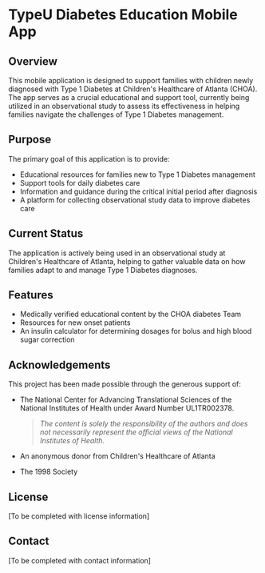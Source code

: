# TypeU Diabetes Education Mobile App

## Overview
This mobile application is designed to support families with children newly diagnosed with Type 1 Diabetes at Children's Healthcare of Atlanta (CHOA). The app serves as a crucial educational and support tool, currently being utilized in an observational study to assess its effectiveness in helping families navigate the challenges of Type 1 Diabetes management.

## Purpose
The primary goal of this application is to provide:
- Educational resources for families new to Type 1 Diabetes management
- Support tools for daily diabetes care
- Information and guidance during the critical initial period after diagnosis
- A platform for collecting observational study data to improve diabetes care

## Current Status
The application is actively being used in an observational study at Children's Healthcare of Atlanta, helping to gather valuable data on how families adapt to and manage Type 1 Diabetes diagnoses.

## Features
- Medically verified educational content by the CHOA diabetes Team
- Resources for new onset patients
- An insulin calculator for determining dosages for bolus and high blood sugar correction

## Acknowledgements

This project has been made possible through the generous support of:

- The National Center for Advancing Translational Sciences of the National Institutes of Health under Award Number UL1TR002378. 
  > *The content is solely the responsibility of the authors and does not necessarily represent the official views of the National Institutes of Health.*

- An anonymous donor from Children's Healthcare of Atlanta

- The 1998 Society

## License
[To be completed with license information]

## Contact
[To be completed with contact information]